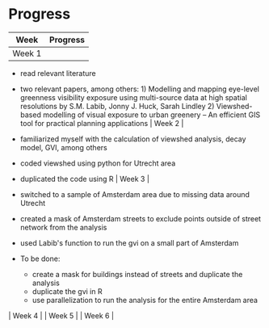 # Progress 

| Week | Progress |
| ---- | -------- |
| Week 1 | 
- read relevant literature
- two relevant papers, among others: 1) Modelling and mapping eye-level greenness visibility exposure using multi-source data at high spatial resolutions by S.M. Labib, Jonny J. Huck, Sarah Lindley 2) Viewshed-based modelling of visual exposure to urban greenery – An efficient GIS tool for practical planning applications
| Week 2 | 
- familiarized myself with the calculation of viewshed analysis, decay model, GVI, among others
- coded viewshed using python for Utrecht area
- duplicated the code using R 
| Week 3 | 
- switched to a sample of Amsterdam area due to missing data around Utrecht
- created a mask of Amsterdam streets to exclude points outside of street network from the analysis
- used Labib's function to run the gvi on a small part of Amsterdam 

- To be done: 
    - create a mask for buildings instead of streets and duplicate the analysis
    - duplicate the gvi in R
    - use parallelization to run the analysis for the entire Amsterdam area 

| Week 4 | 
| Week 5 | 
| Week 6 | 


